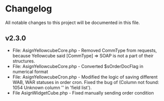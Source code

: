 # Changelog
All notable changes to this project will be documented in this file.

## v2.3.0
- File: AsignYellowcubeCore.php - Removed CommType from requests, because Yellowcube said [CommType] => SOAP is not a part of their structures.
- File: AsignYellowcubeCore.php - Converted $sOrderDocFlag in numerical format
- File: AsignYellowcubeCron.php - Modified the logic of saving different WAB, WAR statuses in order cron. Fixed the bug of (Column not found: 1054 Unknown column '' in 'field list').
- File AsignWidgetCube.php - Fixed manually sending order condition